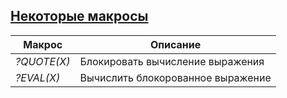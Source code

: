 ## [Некоторые макросы](../libs/macro.hrl)
|Макрос|Описание|  
|-----------------|-----------------------------------------------------------------------------------|  
|*?QUOTE(X)*| Блокировать вычисление выражения|  
|*?EVAL(X)*| Вычислить блокорованное выражение|  

